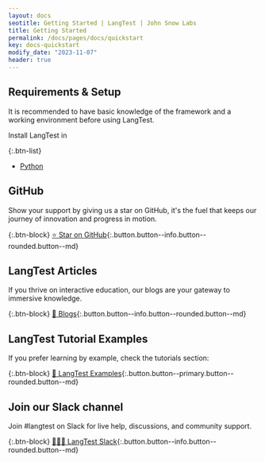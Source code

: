 ```yaml
---
layout: docs
seotitle: Getting Started | LangTest | John Snow Labs
title: Getting Started
permalink: /docs/pages/docs/quickstart
key: docs-quickstart
modify_date: "2023-11-07"
header: true
---
```


<div class="main-docs" markdown="1">

<div class="block-box quickstart-box"><div class="left-box" markdown="1">

## Requirements & Setup

It is recommended to have basic knowledge of the framework and a working environment before using LangTest.

</div><div class="right-box" markdown="1">

Install LangTest in

{:.btn-list}
* [Python](/docs/pages/docs/install)

</div></div>

<div class="block-wrapper"><div class="block-box" markdown="1">

## GitHub

Show your support by giving us a star on GitHub, it's the fuel that keeps our journey of innovation and progress in motion.

{:.btn-block}
[⭐ Star on GitHub](https://github.com/JohnSnowLabs/langtest){:.button.button--info.button--rounded.button--md}

</div><div class="block-box" markdown="1">

## LangTest Articles

If you thrive on interactive education, our blogs are your gateway to immersive knowledge.

{:.btn-block}
[📃 Blogs](https://www.johnsnowlabs.com/responsible-ai-blog/){:.button.button--info.button--rounded.button--md}

</div></div>

<div class="block-wrapper"><div class="block-box" markdown="1">

## LangTest Tutorial Examples
If you prefer learning by example, check the tutorials section:

{:.btn-block}
[🎯 LangTest Examples](https://langtest.org/docs/pages/tutorials/tutorials){:.button.button--primary.button--rounded.button--md}

</div><div class="block-wrapper"><div class="block-box" markdown="1">

## Join our Slack channel

Join #langtest on Slack for live help, discussions, and community support.

{:.btn-block}
[🧑🏻‍💻 LangTest Slack](https://www.johnsnowlabs.com/slack-redirect/){:.button.button--info.button--rounded.button--md}

</div></div>
